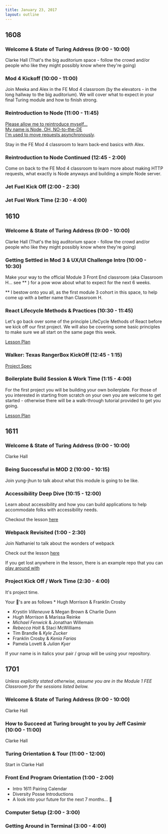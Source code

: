 ```yaml
---
title: January 23, 2017
layout: outline
---
```


## 1608

### Welcome & State of Turing Address (9:00 - 10:00)
Clarke Hall (That's the big auditorium space - follow the crowd and/or people who like they might possibly know where they're going)

### Mod 4 Kickoff (10:00 - 11:00)
Join Meeka and Alex in the FE Mod 4 classroom (by the elevators - in the long hallway to the big auditorium). We will cover what to expect in your final Turing module and how to finish strong.

### Reintroduction to Node (11:00 - 11:45)
<a href="../lessons/node.html">Please allow me to reintroduce myself...<br /> My name is Node, OH, NO-to-the-DE<br /> I'm used to move requests asynchronously</a>.

Stay in the FE Mod 4 classroom to learn back-end basics with Alex.


### Reintroduction to Node Continued (12:45 - 2:00)
Come on back to the FE Mod 4 classroom to learn more about making HTTP requests, what exactly is Node anyways and building a simple Node server.

### Jet Fuel Kick Off (2:00 - 2:30)

### Jet Fuel Work Time (2:30 - 4:00)

## 1610

### Welcome & State of Turing Address (9:00 - 10:00)
Clarke Hall (That's the big auditorium space - follow the crowd and/or people who like they might possibly know where they're going)

### Getting Settled in Mod 3 & UX/UI Challenge Intro (10:00 - 10:30)
Make your way to the official Module 3 Front End classroom (aka Classroom H... see ** ) for a pow wow about what to expect for the next 6 weeks.

** I bestow onto you all, as the first module 3 cohort in this space, to help come up with a better name than Classroom H.

### React Lifecycle Methods & Practices (10:30 - 11:45)
Let's go back over some of the principle LifeCycle Methods of React before we kick off our first project. We will also be covering some basic principles to make sure we all start on the same page this week.  

[Lesson Plan](http://frontend.turing.io/lessons/react-better-practices.html)  

### Walker: Texas RangerBox KickOff (12:45 - 1:15)
[Project Spec](http://frontend.turing.io/projects/walker-texas-rangerbox.html)  

### Boilerplate Build Session & Work Time (1:15 - 4:00)
For the first project you will be building your own boilerplate. For those of you interested in starting from scratch on your own you are welcome to get started - otherwise there will be a walk-through tutorial provided to get you going.

[Lesson Plan](http://frontend.turing.io/lessons/boilerplate.html)  

## 1611

### Welcome & State of Turing Address (9:00 - 10:00)
Clarke Hall

### Being Successful in MOD 2 (10:00 - 10:15)

Join yung-jhun to talk about what this module is going to be like.

### Accessibility Deep Dive (10:15 - 12:00)

Learn about accessibility and how you can build applications to help accommodate folks with accessibility needs.

Checkout the lesson [here](http://frontend.turing.io/lessons/accessibility-deep-dive.html)

### Webpack Revisited (1:00 - 2:30)

Join Nathaniel to talk about the wonders of webpack

Check out the lesson [here](http://frontend.turing.io/lessons/webpack-demystified.html)

If you get lost anywhere in the lesson, there is an example repo that you can [play around with](https://github.com/rrgayhart/webpack-demystified-example)


### Project Kick Off / Work Time (2:30 - 4:00)

It's project time.

Your 🍐's are as follows * Hugh Morrison & Franklin Crosby

* *Krystin Villeneuve* & Megan Brown & Charlie Dunn
* *Hugh Morrison* & Marissa Reinke
* *Michael Fenwick* & Jonathan Willemain
* *Rebecca Holt* & Staci McWilliams
* Tim Brandle & *Kyle Zucker*
* Franklin Crosby & *Kenia Farias*
* Pamela Lovett & *Julian Kyer*

If your name is in italics your pair / group will be using your repository.

## 1701

_Unless explicitly stated otherwise, assume you are in the Module 1 FEE Classroom for the sessions listed below._

### Welcome & State of Turing Address (9:00 - 10:00)
Clarke Hall

### How to Succeed at Turing brought to you by Jeff Casimir (10:00 - 11:00)
Clarke Hall

### Turing Orientation & Tour (11:00 - 12:00)
Start in Clarke Hall

### Front End Program Orientation (1:00 - 2:00)

* Intro 1611 Pairing Calendar
* Diversity Posse Introductions
* A look into your future for the next 7 months... :crystal_ball:

### Computer Setup (2:00 - 3:00)

### Getting Around in Terminal (3:00 - 4:00)
